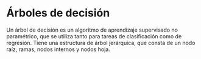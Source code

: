 # Árboles de decisión
Un árbol de decisión es un algoritmo de aprendizaje supervisado no paramétrico, que se utiliza tanto para tareas de clasificación como de regresión. Tiene una estructura de árbol jerárquica, que consta de un nodo raíz, ramas, nodos internos y nodos hoja.
